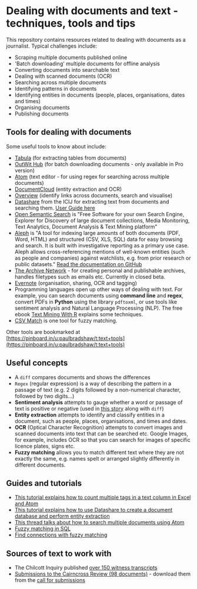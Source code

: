 # Dealing with documents and text - techniques, tools and tips

This repository contains resources related to dealing with documents as a journalist. Typical challenges include:

* Scraping multiple documents published online
* 'Batch downloading' multiple documents for offline analysis
* Converting documents into searchable text
* Dealing with scanned documents (OCR)
* Searching across multiple documents
* Identifying patterns in documents
* Identifying entities in documents (people, places, organisations, dates and times)
* Organising documents
* Publishing documents

## Tools for dealing with documents

Some useful tools to know about include:

* [Tabula](https://tabula.technology/) (for extracting tables from documents)
* [OutWit Hub](https://www.outwit.com/#hub) (for batch downloading documents - only available in Pro version)
* [Atom](https://atom.io/) (text editor - for using regex for searching across multiple documents)
* [DocumentCloud](https://www.documentcloud.org/) (entity extraction and OCR)
* [Overview](https://www.overviewdocs.com/) (identify links across documents, search and visualise)
* [Datashare](https://datashare.icij.org/) from the ICIJ for extracting text from documents and searching them. [User Guide here](https://icij.gitbook.io/datashare/)
* [Open Semantic Search](https://www.opensemanticsearch.org/) is "Free Software for your own Search Engine, Explorer for Discovery of large document collections, Media Monitoring, Text Analytics, Document Analysis & Text Mining platform"
* [Aleph](https://aleph.occrp.org/) is "A tool for indexing large amounts of both documents (PDF, Word, HTML) and structured (CSV, XLS, SQL) data for easy browsing and search. It is built with investigative reporting as a primary use case. Aleph allows cross-referencing mentions of well-known entities (such as people and companies) against watchlists, e.g. from prior research or public datasets." [Read the documentation on GitHub](https://github.com/alephdata/aleph)
* [The Archive Network](https://thearchive.network/) - for creating personal and publishable archives, handles filetypes such as emails etc. Currently in closed beta.
* [Evernote](https://evernote.com/) (organisation, sharing, OCR and tagging)
* Programming languages open up other ways of dealing with text. For example, you can search documents using **command line** and **regex**, convert PDFs in **Python** using the library `pdftoxml`, or use tools like sentiment analysis and Natural Language Processing (NLP). The free ebook [Text Mining With R](https://www.tidytextmining.com/) explains some techniques.
* [CSV Match](https://github.com/maxharlow/csvmatch) is one tool for fuzzy matching.

Other tools are bookmarked at [https://pinboard.in/u:paulbradshaw/t:text+tools](https://pinboard.in/u:paulbradshaw/t:text+tools)

## Useful concepts

* A `diff` compares documents and shows the differences
* `Regex` (regular expression) is a way of describing the pattern in a passage of text (e.g. 2 digits followed by a non-numerical character, followed by two digits...)
* **Sentiment analysis** attempts to gauge whether a word or passage of text is positive or negative (used in [this story](https://www.washingtonpost.com/investigations/whistleblowers-say-usaids-ig-removed-critical-details-from-public-reports/2014/10/22/68fbc1a0-4031-11e4-b03f-de718edeb92f_story.html) along with `diff`)
* **Entity extraction** attempts to identify and classify entities in a document, such as people, places, organisations, and times and dates.
* **OCR** (Optical Character Recognition) attempts to convert images and scanned documents into text that can be searched etc. Google Images, for example, includes OCR so that you can search for images of specific licence plates, signs etc.
* **Fuzzy matching** allows you to match different text where they are not exactly the same, e.g. names spelt or arranged slightly differently in different documents.

## Guides and tutorials

* [This tutorial explains how to count multiple tags in a text column in Excel and Atom](https://github.com/paulbradshaw/dealingwithdocuments/blob/master/tagsexample.md)
* [This tutorial explains how to use Datashare to create a document database and perform entity extraction](https://github.com/paulbradshaw/dealingwithdocuments/blob/master/datasharehowto.md)
* [This thread talks about how to search multiple documents using Atom](https://discuss.atom.io/t/find-string-in-a-list-of-files/13269)
* [Fuzzy matching in SQL](http://www.padjo.org/tutorials/databases/sql-fuzzy/)
* [Find connections with fuzzy matching](https://github.com/maxharlow/tutorials/tree/master/find-connections-with-fuzzy-matching)

## Sources of text to work with

* The Chilcott Inquiry published [over 150 witness transcripts](https://webarchive.nationalarchives.gov.uk/20171123123302/http://www.iraqinquiry.org.uk/the-evidence/witness-transcripts/)
* [Submissions to the Cairncross Review (98 documents)](https://www.documentcloud.org/public/search/projectid:%2048718-cairncrossreview%20%20) - download them from the [call for submissions](https://www.gov.uk/government/consultations/call-for-evidence-on-sustainable-high-quality-journalism-in-the-uk)
